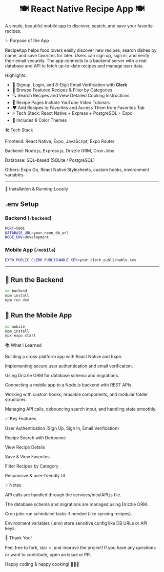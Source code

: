 <h1 align="center">🍽️ React Native Recipe App 🍽️</h1>

A simple, beautiful mobile app to discover, search, and save your favorite recipes.




✨ Purpose of the App


RecipeApp helps food lovers easily discover new recipes, search dishes by name, and save favorites for later.
Users can sign up, sign in, and verify their email securely.
The app connects to a backend server with a real database and API to fetch up-to-date recipes and manage user data.


Highlights:

- 🔐 Signup, Login, and 8-Digit Email Verification with **Clerk**
- 🍳 Browse Featured Recipes & Filter by Categories
- 🔍 Search Recipes and View Detailed Cooking Instructions
- 🎥 Recipe Pages Include YouTube Video Tutorials
- ❤️ Add Recipes to Favorites and Access Them from Favorites Tab
- ⚡ Tech Stack: React Native + Express + PostgreSQL + Expo
- 🌈 Includes 8 Color Themes


🛠 Tech Stack


Frontend: React Native, Expo, JavaScript, Expo Router

Backend: Node.js, Express.js, Drizzle ORM, Cron Jobs

Database: SQL-based (SQLite / PostgreSQL)

Others: Expo Go, React Native Stylesheets, custom hooks, environment variables


---

🚧 Installation & Running Locally

## .env Setup

### Backend (`/backend`)

```bash
PORT=5001
DATABASE_URL=your_neon_db_url
NODE_ENV=development
```

### Mobile App (`/mobile`)

```bash
EXPO_PUBLIC_CLERK_PUBLISHABLE_KEY=your_clerk_publishable_key
```

---

## 🔧 Run the Backend

```bash
cd backend
npm install
npm run dev
```

## 📱 Run the Mobile App

```bash
cd mobile
npm install
npx expo start
```


📚 What I Learned


Building a cross-platform app with React Native and Expo.

Implementing secure user authentication and email verification.

Using Drizzle ORM for database schema and migrations.

Connecting a mobile app to a Node.js backend with REST APIs.

Working with custom hooks, reusable components, and modular folder structures.

Managing API calls, debouncing search input, and handling state smoothly.


✅ Key Features


User Authentication (Sign Up, Sign In, Email Verification)

Recipe Search with Debounce

View Recipe Details

Save & View Favorites

Filter Recipes by Category

Responsive & user-friendly UI



 
💡 Notes


API calls are handled through the services/mealAPl.js file.

The database schema and migrations are managed using Drizzle ORM.

Cron jobs run scheduled tasks if needed (like syncing recipes).

Environment variables (.env) store sensitive config like DB URLs or API keys.


🙌 Thank You!


Feel free to fork, star ⭐, and improve the project!
If you have any questions or want to contribute, open an issue or PR.

Happy coding & happy cooking! 👨‍🍳✨



